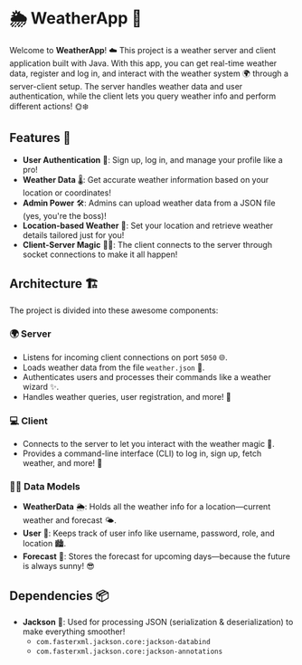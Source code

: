 # 🌦️ WeatherApp 🌈

Welcome to **WeatherApp**! ☁️ This project is a weather server and client application built with Java. With this app, you can get real-time weather data, register and log in, and interact with the weather system 🌍 through a server-client setup. The server handles weather data and user authentication, while the client lets you query weather info and perform different actions! 🌞❄️

## Features 🚀

- **User Authentication** 🔑: Sign up, log in, and manage your profile like a pro!
- **Weather Data** 🌡️: Get accurate weather information based on your location or coordinates!
- **Admin Power** 🛠️: Admins can upload weather data from a JSON file (yes, you're the boss)!
- **Location-based Weather** 📍: Set your location and retrieve weather details tailored just for you!
- **Client-Server Magic** 🧙‍♂️: The client connects to the server through socket connections to make it all happen!

## Architecture 🏗️

The project is divided into these awesome components:

### 🌍 Server
- Listens for incoming client connections on port `5050` 🌐.
- Loads weather data from the file `weather.json` 📄.
- Authenticates users and processes their commands like a weather wizard ✨.
- Handles weather queries, user registration, and more! 📝

### 💻 Client
- Connects to the server to let you interact with the weather magic 💬.
- Provides a command-line interface (CLI) to log in, sign up, fetch weather, and more! 📲

### 🧑‍💻 Data Models
- **WeatherData** 🌦️: Holds all the weather info for a location—current weather and forecast 🌤️.
- **User** 👤: Keeps track of user info like username, password, role, and location 🏙️.
- **Forecast** 📅: Stores the forecast for upcoming days—because the future is always sunny! 😎

## Dependencies 📦

- **Jackson** 🍃: Used for processing JSON (serialization & deserialization) to make everything smoother!
  - `com.fasterxml.jackson.core:jackson-databind`
  - `com.fasterxml.jackson.core:jackson-annotations`
